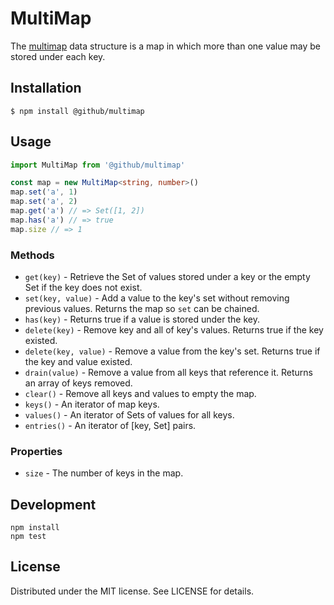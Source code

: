 # MultiMap

The [multimap][1] data structure is a map in which more than one value may be stored under each key.

[1]: https://en.wikipedia.org/wiki/Multimap

## Installation

```
$ npm install @github/multimap
```

## Usage

```js
import MultiMap from '@github/multimap'
```

```ts
const map = new MultiMap<string, number>()
map.set('a', 1)
map.set('a', 2)
map.get('a') // => Set([1, 2])
map.has('a') // => true
map.size // => 1
```

### Methods

- `get(key)` - Retrieve the Set of values stored under a key or the empty Set if the key does not exist.
- `set(key, value)` - Add a value to the key's set without removing previous values. Returns the map so `set` can be chained.
- `has(key)` - Returns true if a value is stored under the key.
- `delete(key)` - Remove key and all of key's values. Returns true if the key existed.
- `delete(key, value)` - Remove a value from the key's set. Returns true if the key and value existed.
- `drain(value)` - Remove a value from all keys that reference it. Returns an array of keys removed.
- `clear()` - Remove all keys and values to empty the map.
- `keys()` - An iterator of map keys.
- `values()` - An iterator of Sets of values for all keys.
- `entries()` - An iterator of [key, Set<value>] pairs.

### Properties

- `size` - The number of keys in the map.

## Development

```
npm install
npm test
```

## License

Distributed under the MIT license. See LICENSE for details.
